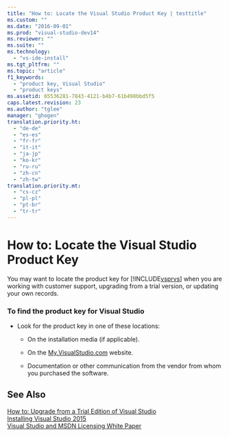 ```yaml
---
title: "How to: Locate the Visual Studio Product Key | testtitle"
ms.custom: ""
ms.date: "2016-09-01"
ms.prod: "visual-studio-dev14"
ms.reviewer: ""
ms.suite: ""
ms.technology: 
  - "vs-ide-install"
ms.tgt_pltfrm: ""
ms.topic: "article"
f1_keywords: 
  - "product key, Visual Studio"
  - "product keys"
ms.assetid: 65536281-7843-4121-b4b7-61b498bbd5f5
caps.latest.revision: 23
ms.author: "tglee"
manager: "ghogen"
translation.priority.ht: 
  - "de-de"
  - "es-es"
  - "fr-fr"
  - "it-it"
  - "ja-jp"
  - "ko-kr"
  - "ru-ru"
  - "zh-cn"
  - "zh-tw"
translation.priority.mt: 
  - "cs-cz"
  - "pl-pl"
  - "pt-br"
  - "tr-tr"
---
```

# How to: Locate the Visual Studio Product Key
You may want to locate the product key for [!INCLUDE[vsprvs](../code-quality/includes/vsprvs_md.md)] when you are working with customer support, upgrading from a trial version, or updating your own records.  
  
### To find the product key for Visual Studio  
  
-   Look for the product key in one of these locations:  
  
    -   On the installation media (if applicable).  
  
    -   On the [My.VisualStudio.com](https://my.visualstudio.com/productkeys) website.  
  
    -   Documentation or other communication from the vendor from whom you purchased the software.  
  
## See Also  
 [How to: Upgrade from a Trial Edition of Visual Studio](../install/how-to--upgrade-from-a-trial-edition-of-visual-studio.md)   
 [Installing Visual Studio 2015](../install/installing-visual-studio-2015.md)   
 [Visual Studio and MSDN Licensing White Paper](http://go.microsoft.com/fwlink/?LinkId=191417)